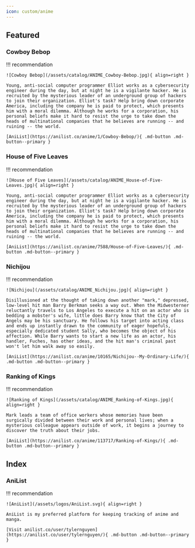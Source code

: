 ```yaml
---
icon: custom/anime
---
```


## Featured

### Cowboy Bebop

!!! recommendation

    ![Cowboy Bebop](/assets/catalog/ANIME_Cowboy-Bebop.jpg){ align=right }

    Young, anti-social computer programmer Elliot works as a cybersecurity engineer during the day, but at night he is a vigilante hacker. He is recruited by the mysterious leader of an underground group of hackers to join their organization. Elliot's task? Help bring down corporate America, including the company he is paid to protect, which presents him with a moral dilemma. Although he works for a corporation, his personal beliefs make it hard to resist the urge to take down the heads of multinational companies that he believes are running -- and ruining -- the world.

    [AniList](https://anilist.co/anime/1/Cowboy-Bebop/){ .md-button .md-button--primary } 

### House of Five Leaves

!!! recommendation

    ![House of Five Leaves](/assets/catalog/ANIME_House-of-Five-Leaves.jpg){ align=right }

    Young, anti-social computer programmer Elliot works as a cybersecurity engineer during the day, but at night he is a vigilante hacker. He is recruited by the mysterious leader of an underground group of hackers to join their organization. Elliot's task? Help bring down corporate America, including the company he is paid to protect, which presents him with a moral dilemma. Although he works for a corporation, his personal beliefs make it hard to resist the urge to take down the heads of multinational companies that he believes are running -- and ruining -- the world.

    [AniList](https://anilist.co/anime/7588/House-of-Five-Leaves/){ .md-button .md-button--primary } 

### Nichijou

!!! recommendation

    ![Nichijou](/assets/catalog/ANIME_Nichijou.jpg){ align=right }

    Disillusioned at the thought of taking down another "mark," depressed, low-level hit man Barry Berkman seeks a way out. When the Midwesterner reluctantly travels to Los Angeles to execute a hit on an actor who is bedding a mobster's wife, little does Barry know that the City of Angels may be his sanctuary. He follows his target into acting class and ends up instantly drawn to the community of eager hopefuls, especially dedicated student Sally, who becomes the object of his affection. While Barry wants to start a new life as an actor, his handler, Fuches, has other ideas, and the hit man's criminal past won't let him walk away so easily.

    [AniList](https://anilist.co/anime/10165/Nichijou--My-Ordinary-Life/){ .md-button .md-button--primary }

### Ranking of Kings

!!! recommendation

    ![Ranking of Kings](/assets/catalog/ANIME_Ranking-of-Kings.jpg){ align=right }

    Mark leads a team of office workers whose memories have been surgically divided between their work and personal lives; when a mysterious colleague appears outside of work, it begins a journey to discover the truth about their jobs.

    [AniList](https://anilist.co/anime/113717/Ranking-of-Kings/){ .md-button .md-button--primary }

## Index

### AniList

!!! recommendation

    ![AniList](/assets/logos/AniList.svg){ align=right }

    AniList is my preferred platform for keeping tracking of anime and manga.

    [Visit anilist.co/user/tylernguyen](https://anilist.co/user/tylernguyen/){ .md-button .md-button--primary }
